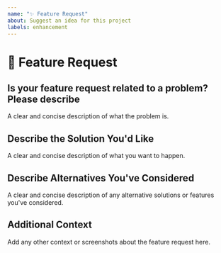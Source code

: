 ```yaml
---
name: "✨ Feature Request"
about: Suggest an idea for this project
labels: enhancement
---
```


# 🚀 Feature Request

## Is your feature request related to a problem? Please describe

A clear and concise description of what the problem is.

## Describe the Solution You'd Like

A clear and concise description of what you want to happen.

## Describe Alternatives You've Considered

A clear and concise description of any alternative solutions or features you've considered.

## Additional Context

Add any other context or screenshots about the feature request here.
